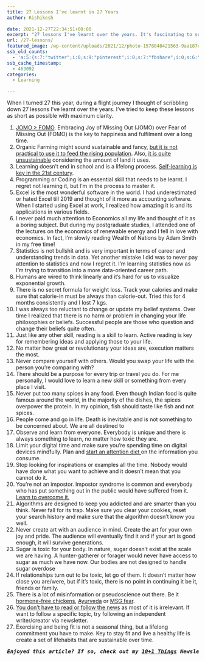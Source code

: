 ```yaml
---
title: 27 Lessons I’ve learnt in 27 Years
author: Rishikesh
 
date: 2021-12-27T22:34:51+00:00
excerpt: "27 lessons I've learnt over the years. It's fascinating to see how my thought process has evolved over the years."
url: /27-lessons/
featured_image: /wp-content/uploads/2021/12/photo-1578048421563-9aa187e12baf.jpg
ssb_old_counts:
  - 'a:5:{s:7:"twitter";i:0;s:9:"pinterest";i:0;s:7:"fbshare";i:0;s:6:"reddit";i:0;s:6:"tumblr";N;}'
ssb_cache_timestamp:
  - 463092
categories:
  - Learning

---
```

<p class="has-drop-cap">
  When I turned 27 this year, during a flight journey I thought of scribbling down 27 lessons I&#8217;ve learnt over the years. I&#8217;ve tried to keep these lessons as short as possible with maximum clarity.
</p>

  1. <a href="https://www.wholelifechallenge.com/fomo-vs-jomo-how-to-embrace-the-joy-of-missing-out/" title="https://www.wholelifechallenge.com/fomo-vs-jomo-how-to-embrace-the-joy-of-missing-out/" target="_blank" rel="noreferrer noopener">JOMO > FOMO</a>. Embracing Joy of Missing Out (JOMO) over Fear of Missing Out (FOMO) is the key to happiness and fulfilment over a long time. 
  2. Organic Farming might sound sustainable and fancy, <a href="https://www.nytimes.com/2021/12/07/world/asia/sri-lanka-organic-farming-fertilizer.html" target="_blank" rel="noreferrer noopener" title="https://www.nytimes.com/2021/12/07/world/asia/sri-lanka-organic-farming-fertilizer.html">but it is not practical to use it to feed the rising population</a>. Also, <a href="https://news.climate.columbia.edu/2019/10/22/organic-food-better-environment/" target="_blank" rel="noreferrer noopener" title="https://news.climate.columbia.edu/2019/10/22/organic-food-better-environment/">it is quite unsustainable</a> considering the amount of land it uses.
  3. Learning doesn&#8217;t end in school and is a lifelong process. <a href="https://medium.com/wondr-blog/self-learning-why-its-essential-for-us-in-the-21st-century-9e9729abc4b8" target="_blank" rel="noreferrer noopener" title="https://medium.com/wondr-blog/self-learning-why-its-essential-for-us-in-the-21st-century-9e9729abc4b8">Self-learning is key in the 21st century</a>. 
  4. Programming or Coding is an essential skill that needs to be learnt. I regret not learning it, but I&#8217;m in the process to master it.
  5. Excel is the most wonderful software in the world. I had underestimated or hated Excel till 2019 and thought of it more as accounting software. When I started using Excel at work, I realized how amazing it is and its applications in various fields.
  6. I never paid much attention to Economics all my life and thought of it as a boring subject. But during my postgraduate studies, I attended one of the lectures on the economics of renewable energy and I fell in love with economics. In fact, I&#8217;m slowly reading Wealth of Nations by Adam Smith in my free time!
  7. Statistics is not bullshit and is very important in terms of career and understanding trends in data. Yet another mistake I did was to never pay attention to statistics and now I regret it. I&#8217;m learning statistics now as I&#8217;m trying to transition into a more data-oriented career path.
  8. Humans are wired to think linearly and it&#8217;s hard for us to visualize exponential growth. 
  9. There is no secret formula for weight loss. Track your calories and make sure that calorie-in must be always than calorie-out. Tried this for 4 months consistently and I lost 7 kgs.
 10. I was always too reluctant to change or update my belief systems. Over time I realized that there is no harm or problem in changing your life philosophies or beliefs. Successful people are those who question and change their beliefs quite often.
 11. Just like any other skill, reading is a skill to learn. Active reading is key for remembering ideas and applying those to your life. 
 12. No matter how great or revolutionary your ideas are, execution matters the most. 
 13. Never compare yourself with others. Would you swap your life with the person you&#8217;re comparing with?
 14. There should be a purpose for every trip or travel you do. For me personally, I would love to learn a new skill or something from every place I visit.
 15. Never put too many spices in any food. Even though Indian food is quite famous around the world, in the majority of the dishes, the spices overpower the protein. In my opinion, fish should taste like fish and not spices.
 16. People come and go in life. Death is inevitable and is not something to be concerned about. We are all destined to 
 17. Observe and learn from everyone. Everybody is unique and there is always something to learn, no matter how toxic they are. 
 18. Limit your digital time and make sure you&#8217;re spending time on digital devices mindfully. Plan and <a href="https://rishikeshs.com/attention-diet/" title="How to Start an Attention Diet?" target="_blank" rel="noreferrer noopener">start an attention diet </a>on the information you consume.
 19. Stop looking for inspirations or examples all the time. Nobody would have done what you want to achieve and it doesn&#8217;t mean that you cannot do it.
 20. You&#8217;re not an impostor. Impostor syndrome is common and everybody who has put something out in the public would have suffered from it. [Learn to overcome it.][1]
 21. Algorithms are designed to keep you addicted and are smarter than you think. Never fall for its trap. Make sure you clear your cookies, reset your search history and make sure that the algorithm doesn&#8217;t know you well.
 22. Never create art with an audience in mind. Create the art for your own joy and pride. The audience will eventually find it and if your art is good enough, it will survive generations.
 23. Sugar is toxic for your body. In nature, sugar doesn&#8217;t exist at the scale we are having. A hunter-gatherer or forager would never have access to sugar as much we have now. Our bodies are not designed to handle sugar overdose
 24. If relationships turn out to be toxic, let go of them. It doesn&#8217;t matter how close you are/were, but if it&#8217;s toxic, there is no point in continuing it be it, friends or family.
 25. There is a lot of misinformation or pseudoscience out there. Be it <a href="https://www.thehindu.com/news/national/karnataka/poultry-sector-clarifies-myths-around-consumption-of-broiler-chicken/article29095820.ece" target="_blank" rel="noreferrer noopener">hormone-free chickens</a>, <a href="https://www.theatlantic.com/international/archive/2020/08/amitabh-bachchan-india-coronavirus/615310/" target="_blank" rel="noreferrer noopener">Ayurveda</a> or <a href="https://www.washingtonpost.com/news/wonk/wp/2018/03/20/why-americans-still-avoid-msg-even-though-its-health-effects-have-been-debunked/" target="_blank" rel="noreferrer noopener">MSG fear</a>.
 26. <a href="https://www.theguardian.com/media/2013/apr/12/news-is-bad-rolf-dobelli" target="_blank" rel="noreferrer noopener">You don&#8217;t have to read or follow the news</a> as most of it is irrelevant. If want to follow a specific topic, try following an independent writer/creator via newsletter.
 27. Exercising and being fit is not a seasonal thing, but a lifelong commitment you have to make. Key to stay fit and live a healthy life is create a set of lifehabits that are sustainable over time.

<pre class="wp-block-preformatted"><em><strong>Enjoyed this article? If so, check out my <a href="https://rishikesh.substack.com/" target="_blank" rel="noreferrer noopener">10+1 Things</a> Newsletter that I send out every Sunday. It contains 11 interesting Things I thought were worth sharing including books,articles, projects, and other things I'm curious about. <a href="https://rishikeshs.com/newsletter/" target="_blank" rel="noreferrer noopener">Click here </a>if you would like to check out the previous issues and may be subscribe! </strong></em></pre>

 [1]: https://rishikeshs.com/5-reasons-why-i-decided-to-start-a-blog/ "5 Reasons Why I Decided to Start a Blog"